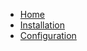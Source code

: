<!-- docs/_sidebar.md -->

* [Home](/)
* [Installation](installation.md)
* [Configuration](configuration.md)